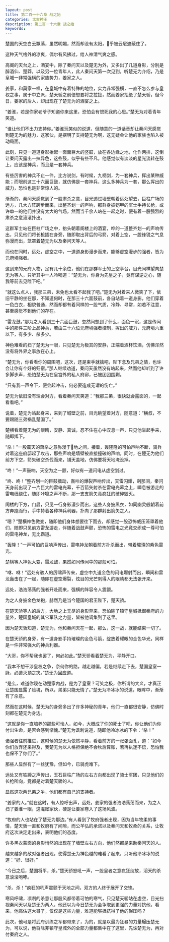 ```yaml
---
layout: post
title: 第二百一十六章 战之始
categories: 太古神王
description: 第二百一十六章 战之始
keywords:
---
```


楚国的天空白云飘荡，虽然明媚，然而却没有太阳，乎被云层遮蔽住了。

这种天气格外的凉爽，偶尔有风拂过，给人神清气爽之感。

高阁的天台之上，酒宴中，除了秦问天以及楚无为外，又多出了几道身影，分别是醉酒仙、楚莽，以及另一位青年人，此人秦问天第一次见到，听楚无为介绍，乃是皇城一非常强横的家族势力，姜家之人。

姜家，和莫家一样，在皇城中有着特殊的地位，实力非常强横，一直不怎么参与皇权之事，属于中立派，楚天骄之前便想要将之拉拢，然而姜家拒绝了楚天骄，但今日，姜家的后人，却出现在了楚无为的酒宴之上。

“姜淮，若是你家老爷子知道你来这里，恐怕会有恨死我的心思。”楚无为对着青年笑道。

“谁让他们不出力支持你。”姜淮玩笑似的说道，但随意的一道话音却让秦问天感觉到楚无为的魅力，这家伙，是摆明了支持楚无为啊，这无疑会让他的家族也陷入被动局面。

此刻，只见一道道身影抬起一面面巨大的竖鼓，放在各边缘之地，化作两排，这倒让秦问天露出一抹异色，这些鼓，似乎有些不凡，他感觉似有淡淡的星光流转在鼓上，应该是神兵，而且是一套神兵。

有些厉害的神兵不止一件，比方说剑，有时候，九柄剑，为一套神兵，挥出某种威能；而眼前这三十六面巨鼓，就仿佛是一套神兵，这么多神兵为一套，那么挥出的威力，恐怕也是非常惊人的。

渐渐的，秦问天感觉到了一股肃杀之意，目光透过墙壁朝着远处望去，巨柱广场的远方，几大方阵跨步而来，出整齐划一的声响，那群身披铠甲的军士手持长枪，或许单一的他们并没有太大的气场，然而当千余人站在一起之时，便有着一股强烈的肃杀之意滚滚扑出。

这群军士站在巨柱广场之中，抬头朝着阁楼上的酒宴，哗的一道整齐划一的声响传出，只见他们将长枪插在身旁，随即取出背后的弓箭，对着上空，一股锋锐之气息弥漫而出，笼罩着楚无为以及秦问天等人。

而也在同时，远处，虚空之中，一道道身影漫步而来，能够虚空漫步的强者，皆为元府境强者。

这到来的元府人物，足有几十余位，他们在那群军士的上空亭台，目光同样望向楚无为等人，只听其中一人冷喝道：“楚无为，你身为先皇之子，竟有谋逆之心，随我等前去见陛下吧。”

“就这么点人，我那三弟，未免也太看不起我了吧。”楚无为对着来人微笑了下，依旧平静的坐在那，不知道何时，在那三十六面鼓前，各自站着一道身影，他们穿着一色白衣，相貌普通，然而却都有着同样的一股气质，冷静、寻常，如若不注意，甚至感觉不到他们的存在。

“雷龙鼓。”那为之人看到三十六面巨鼓，忽然间想到了什么，面色一沉，这是传闻中的那件三阶上品神兵，若由三十六位元府境强者控制，挥出的威力，元府境六重以下，有多少、杀多少。

神色难看的扫了楚无为一眼，只见楚无为极其的安静，正端着酒杯饮酒，仿佛浑然没有将外界之事放在心上。

“楚无为，你看看你的周围吧，这次，还是束手就擒吧，陛下念及兄弟之情，也许会让你有个好的归宿。”那人继续劝道，秦问天虽然没有站起来，然而他却听到了许多脚步声，恐怕楚无为在皇宫外的私人府邸，已被团团围剿。

“只有我一声令下，便会起冲击，何必要造成无谓的伤亡。”

楚无为依旧没有理会对方，看着秦问天笑道：“我那三弟，很快就会露面的，一起看看吧。”

说着，楚无为站起身来，来到了城壁之前，目光眺望着对方，随意道：“横叔，不要跟随三弟祸乱楚国了。”

楚横看着楚无为的眼睛，安静、真诚，忍不住在心中叹息一声，只见他举起手来，随即挥下。

“杀！”一股震天的萧杀之意弥漫于地之间，接着，轰隆隆的可怕声响不断，骑兵对着这座府邸起了攻击，那些声响是墙壁被直接撞破的声响，同时，在楚无为他们前方下空，箭矢破空杀伐而来，铺天盖地，仿佛要将天地淹没掉。

“咚！”一声鼓响，天空为之一颤，好似有一道闪电从虚空划过。

“咚、咚！”整齐划一的巨鼓擂动，轰咔的爆裂声响传出，天雷闪耀，刹那间，秦问天身前出现了一片巨大的雷电光幕，千百箭矢射杀在雷电光幕之上，瞬息被游走的雷电缠绕住，随即咔嚓之声不断，那一支支箭矢竟疯狂的破碎毁灭。

阁楼的下方，门启，只见一行身影漫步而出，这些人身披黑衣，如同幽灵般朝着前方奔跑而行，手中持着各种神兵利器，扑向了那群射出箭矢之人。

“嗯？”楚横神色微变，随即他们身体想要往下而去，却感觉一股恐怖威压笼罩着他们，随即只见前方雷龙游走，伴随着战鼓声颤，恐怖的雷电之光竟交织成一尊可怕的雷电神龙，无比霸道。

“轰隆！”一声可怕的巨响声传出，雷电神龙朝着前方扑杀而出，带着璀璨的紫色雷光。

楚横等人神色大变，雷龙鼓，果然如同传闻中的那般可怕。

“咻、咻！”远处有骇人的厉啸声传来，虚空中九道金色的闪电爆射而出，瞬间和雷龙轰击在了一起，随即在虚空爆裂，炫目的光芒刺得人的眼睛都无法张开来。

远处，浩浩荡荡的强者开赴而来，强横的阵容令人震颤。

为之人身披金色龙袍，赫然乃是当今楚国的君王陛下，楚天骄。

在楚天骄等人的后方，大地之上无尽的身影奔来，恐怕除了镇守皇城抵御秦府的力量外，楚国皇城的其它军队之力量，皆被他调集到了这里。

因为楚天骄知道，楚无为，他和秦问天在一起，那么，这一战，就能结束一切了。

在楚天骄的身旁，有一道身影手持璀璨的金色弓箭，绽放着耀眼的金色华光，同样是一件非常强大的神兵利器。

“大哥，你不帮我也罢了，何必如此。”楚天骄看着楚无为，平静开口。

“我本不想干涉皇权之争，奈何你的路，越走越偏，若是继续走下去，楚国皇室一脉，必遭灭顶之灾。”楚无为回应道。

“是么，难道你现在动楚家内战，是为了皇室？可笑之极，你所谓的大义，才真正让楚国显露了险境，所以，弟弟只能无情了。”楚无为冷冰冰的说道，眼眸中，渐渐有了杀意。

然而在这时候，楚无为的身旁多出了许多神秘的青年，他们一直都很安静，仿佛时刻都在楚无为身边。

“这就是你一直培养的那些可怜人，如今，大概成了你的死士了吧，你让他们为你付出生命，是否会感到惭愧。”楚无为讽刺说道，随即他冷冰冰的下令：“杀！”

诸强者往前推进，这时候的楚无为依然平静，看着前方的一张张面孔，道：“如今你们放弃还来得及，我楚无为以人格担保绝不会秋后算账，若再执迷不悟，恐怕我也保不了你们了。”

那些人显然有了一丝犹豫，但如今，已骑虎难下。

远处又有铁蹄之声传出，玉石巨柱广场的左右方向都出现了骑士军团，只见他们的长枪所向，竟都是对着楚天骄的人。

显然这次两兄弟之争，他们都有自己的支持者。

“姜家的人。”就在这时，有人惊呼出声，远处，姜家的强者浩浩荡荡而来，为之人扫了姜淮一眼，这混账家伙，硬是让姜家卷入了这场风波。

“牧府的人也站在了楚无为那边。”有人看到了牧府强者出现，因为当年牧柔的事情，楚天骄一直和牧府有了间隙，而公羊弘的承诺以及秦问天和牧柔的关系，让牧府这次决定走出来，表明他们的态度。

许多黑衣蒙面的身影悄然的出现在了墙壁左右方向，他们然都是来助秦问天的人。

越来越多的敌对强者出现，使得楚无为神色越的难看了起来，只听他冷冰冰的说道：“好、很好。”

“今日之后，楚国将平，杀。”楚天骄怒吼一声，一股皇者之意疯狂绽放，滔天的杀意滚滚咆哮。

“杀、杀！”疯狂的吼声震颤于天地之间，双方的人终于展开了交锋。

寒风呼啸，凛冽的杀意让那股风都带着可怕的寒气，只见楚天骄站在虚空，目光扫视秦问天以及楚无为两人，他还以为今日楚无为会争取到更强的力量对抗他，看来，他高估这大哥了，仅仅是这些力量，难道能够抵抗得了他的辗压吗？

此次，他可是将武府训练之军都带来了，为的，就是以最为狂暴的力量辗压楚无为，可以说，他将除非镇守皇城外的全部力量都集中在了这里，先诛楚无为，再对付秦府之人。

